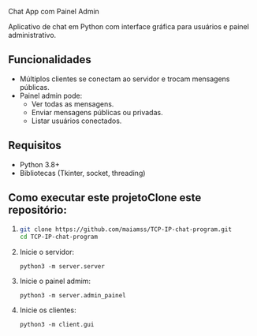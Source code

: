 Chat App com Painel Admin

Aplicativo de chat em Python com interface gráfica para usuários e painel administrativo.

## Funcionalidades

- Múltiplos clientes se conectam ao servidor e trocam mensagens públicas.
- Painel admin pode:
  - Ver todas as mensagens.
  - Enviar mensagens públicas ou privadas.
  - Listar usuários conectados.

## Requisitos

- Python 3.8+
- Bibliotecas  (Tkinter, socket, threading)

## Como executar este projetoClone este repositório:

1. ```bash
   git clone https://github.com/maiamss/TCP-IP-chat-program.git
   cd TCP-IP-chat-program
   ```
2. Inicie o servidor:

   ```
   python3 -m server.server
   ```
3. Inicie o painel admim:

   ```
   python3 -m server.admin_painel
   ```
4. Inicie os clientes:

   ```
   python3 -m client.gui
   ```
